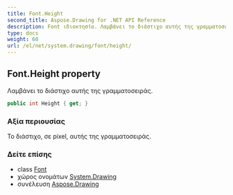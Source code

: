 ```yaml
---
title: Font.Height
second_title: Aspose.Drawing for .NET API Reference
description: Font ιδιοκτησία. Λαμβάνει το διάστιχο αυτής της γραμματοσειράς.
type: docs
weight: 60
url: /el/net/system.drawing/font/height/
---
```

## Font.Height property

Λαμβάνει το διάστιχο αυτής της γραμματοσειράς.

```csharp
public int Height { get; }
```

### Αξία περιουσίας

Το διάστιχο, σε pixel, αυτής της γραμματοσειράς.

### Δείτε επίσης

* class [Font](../)
* χώρος ονομάτων [System.Drawing](../../font/)
* συνέλευση [Aspose.Drawing](../../../)


